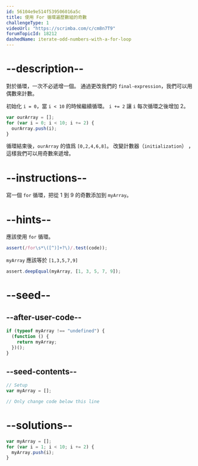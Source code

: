 ```yaml
---
id: 56104e9e514f539506016a5c
title: 使用 For 循環遍歷數組的奇數
challengeType: 1
videoUrl: "https://scrimba.com/c/cm8n7T9"
forumTopicId: 18212
dashedName: iterate-odd-numbers-with-a-for-loop
---
```


# --description--

對於循環，一次不必遞增一個。 通過更改我們的 `final-expression`，我們可以用偶數來計數。

初始化 `i = 0`，當 `i < 10` 的時候繼續循環。 `i += 2` 讓 `i` 每次循環之後增加 2。

```js
var ourArray = [];
for (var i = 0; i < 10; i += 2) {
  ourArray.push(i);
}
```

循環結束後，`ourArray` 的值爲 `[0,2,4,6,8]`。 改變計數器（`initialization`） ，這樣我們可以用奇數來遞增。

# --instructions--

寫一個 `for` 循環，把從 1 到 9 的奇數添加到 `myArray`。

# --hints--

應該使用 `for` 循環。

```js
assert(/for\s*\([^)]+?\)/.test(code));
```

`myArray` 應該等於 `[1,3,5,7,9]`

```js
assert.deepEqual(myArray, [1, 3, 5, 7, 9]);
```

# --seed--

## --after-user-code--

```js
if (typeof myArray !== "undefined") {
  (function () {
    return myArray;
  })();
}
```

## --seed-contents--

```js
// Setup
var myArray = [];

// Only change code below this line
```

# --solutions--

```js
var myArray = [];
for (var i = 1; i < 10; i += 2) {
  myArray.push(i);
}
```

